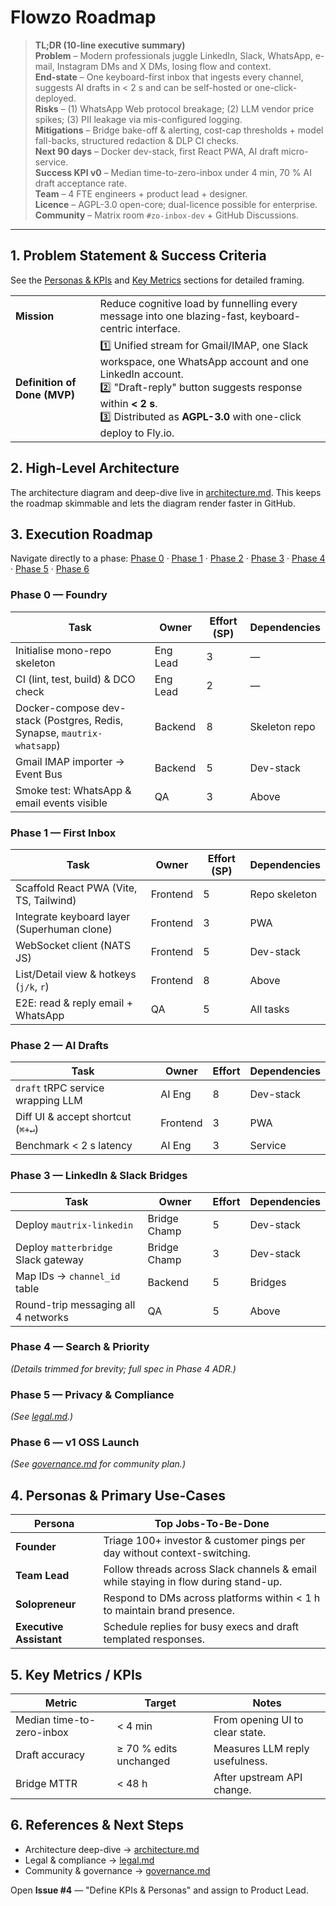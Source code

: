 # Flowzo Roadmap

> **TL;DR (10-line executive summary)**  
> **Problem** – Modern professionals juggle LinkedIn, Slack, WhatsApp, e-mail, Instagram DMs and X DMs, losing flow and context.  
> **End-state** – One keyboard-first inbox that ingests every channel, suggests AI drafts in < 2 s and can be self-hosted or one-click-deployed.  
> **Risks** – (1) WhatsApp Web protocol breakage; (2) LLM vendor price spikes; (3) PII leakage via mis-configured logging.  
> **Mitigations** – Bridge bake-off & alerting, cost-cap thresholds + model fall-backs, structured redaction & DLP CI checks.  
> **Next 90 days** – Docker dev-stack, first React PWA, AI draft micro-service.  
> **Success KPI v0** – Median time-to-zero-inbox under 4 min, 70 % AI draft acceptance rate.  
> **Team** – 4 FTE engineers + product lead + designer.  
> **Licence** – AGPL-3.0 open-core; dual-licence possible for enterprise.  
> **Community** – Matrix room `#zo-inbox-dev` + GitHub Discussions.

---

## 1. Problem Statement & Success Criteria

See the [Personas & KPIs](#personas--primary-use-cases) and [Key Metrics](#key-metrics--kpis) sections for detailed framing.

|   |   |
|---|---|
| **Mission** | Reduce cognitive load by funnelling every message into one blazing-fast, keyboard-centric interface. |
| **Definition of Done (MVP)** | 1️⃣ Unified stream for Gmail/IMAP, one Slack workspace, one WhatsApp account and one LinkedIn account.<br/>2️⃣ "Draft-reply" button suggests response within **< 2 s**.<br/>3️⃣ Distributed as **AGPL-3.0** with one-click deploy to Fly.io. |


## 2. High-Level Architecture

The architecture diagram and deep-dive live in [architecture.md](architecture.md).  This keeps the roadmap skimmable and lets the diagram render faster in GitHub.


## 3. Execution Roadmap

Navigate directly to a phase:
[Phase 0](#phase-0--foundry) · [Phase 1](#phase-1--first-inbox) · [Phase 2](#phase-2--ai-drafts) · [Phase 3](#phase-3--linkedin--slack-bridges) · [Phase 4](#phase-4--search--priority) · [Phase 5](#phase-5--privacy--compliance) · [Phase 6](#phase-6--v1-oss-launch)

### Phase 0 — Foundry

| Task | Owner | Effort (SP) | Dependencies |
|------|-------|-------------|--------------|
| Initialise mono-repo skeleton | Eng Lead | 3 | — |
| CI (lint, test, build) & DCO check | Eng Lead | 2 | — |
| Docker-compose dev-stack (Postgres, Redis, Synapse, `mautrix-whatsapp`) | Backend | 8 | Skeleton repo |
| Gmail IMAP importer → Event Bus | Backend | 5 | Dev-stack |
| Smoke test: WhatsApp & email events visible | QA | 3 | Above |

### Phase 1 — First Inbox

| Task | Owner | Effort (SP) | Dependencies |
|------|-------|-------------|--------------|
| Scaffold React PWA (Vite, TS, Tailwind) | Frontend | 5 | Repo skeleton |
| Integrate keyboard layer (Superhuman clone) | Frontend | 3 | PWA |
| WebSocket client (NATS JS) | Frontend | 5 | Dev-stack |
| List/Detail view & hotkeys (`j/k`, `r`) | Frontend | 8 | Above |
| E2E: read & reply email + WhatsApp | QA | 5 | All tasks |

### Phase 2 — AI Drafts

| Task | Owner | Effort | Dependencies |
|------|-------|--------|--------------|
| `draft` tRPC service wrapping LLM | AI Eng | 8 | Dev-stack |
| Diff UI & accept shortcut (`⌘+↵`) | Frontend | 3 | PWA |
| Benchmark < 2 s latency | AI Eng | 3 | Service |

### Phase 3 — LinkedIn & Slack Bridges

| Task | Owner | Effort | Dependencies |
|------|-------|--------|--------------|
| Deploy `mautrix-linkedin` | Bridge Champ | 5 | Dev-stack |
| Deploy `matterbridge` Slack gateway | Bridge Champ | 3 | Dev-stack |
| Map IDs → `channel_id` table | Backend | 5 | Bridges |
| Round-trip messaging all 4 networks | QA | 5 | Above |

### Phase 4 — Search & Priority

*(Details trimmed for brevity; full spec in Phase 4 ADR.)*

### Phase 5 — Privacy & Compliance

*(See [legal.md](legal.md).)*

### Phase 6 — v1 OSS Launch

*(See [governance.md](governance.md) for community plan.)*


## 4. Personas & Primary Use-Cases

| Persona | Top Jobs-To-Be-Done |
|---------|--------------------|
| **Founder** | Triage 100+ investor & customer pings per day without context-switching. |
| **Team Lead** | Follow threads across Slack channels & email while staying in flow during stand-up. |
| **Solopreneur** | Respond to DMs across platforms within < 1 h to maintain brand presence. |
| **Executive Assistant** | Schedule replies for busy execs and draft templated responses. |


## 5. Key Metrics / KPIs

| Metric | Target | Notes |
|--------|--------|-------|
| Median time-to-zero-inbox | < 4 min | From opening UI to clear state. |
| Draft accuracy | ≥ 70 % edits unchanged | Measures LLM reply usefulness. |
| Bridge MTTR | < 48 h | After upstream API change. |


## 6. References & Next Steps

* Architecture deep-dive → [architecture.md](architecture.md)  
* Legal & compliance → [legal.md](legal.md)  
* Community & governance → [governance.md](governance.md)

Open **Issue #4** — "Define KPIs & Personas" and assign to Product Lead. 